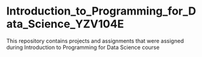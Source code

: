 # Introduction_to_Programming_for_Data_Science_YZV104E
This repository contains projects and assignments that were assigned during Introduction to Programming for Data Science course
